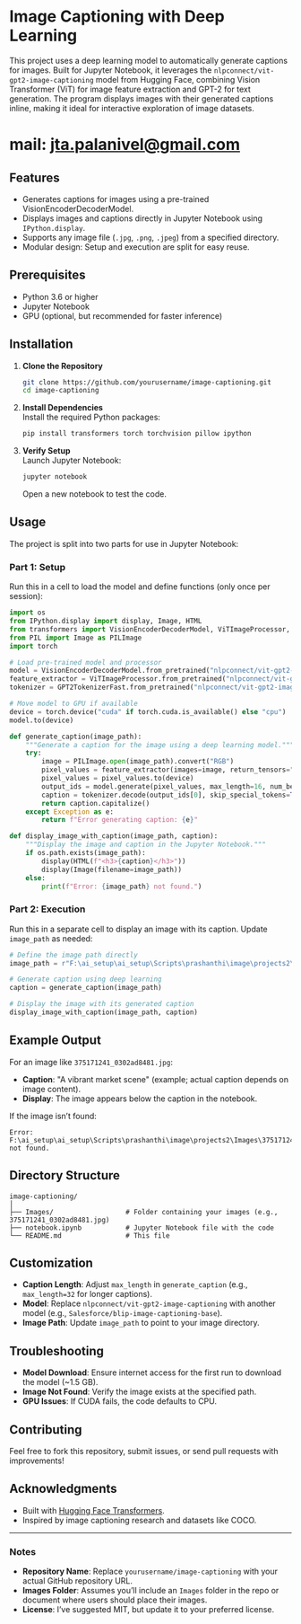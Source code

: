 


# Image Captioning with Deep Learning

This project uses a deep learning model to automatically generate captions for images. Built for Jupyter Notebook, it leverages the `nlpconnect/vit-gpt2-image-captioning` model from Hugging Face, combining Vision Transformer (ViT) for image feature extraction and GPT-2 for text generation. The program displays images with their generated captions inline, making it ideal for interactive exploration of image datasets.

# mail: jta.palanivel@gmail.com

## Features
- Generates captions for images using a pre-trained VisionEncoderDecoderModel.
- Displays images and captions directly in Jupyter Notebook using `IPython.display`.
- Supports any image file (`.jpg`, `.png`, `.jpeg`) from a specified directory.
- Modular design: Setup and execution are split for easy reuse.

## Prerequisites
- Python 3.6 or higher
- Jupyter Notebook
- GPU (optional, but recommended for faster inference)

## Installation

1. **Clone the Repository**  
   ```bash
   git clone https://github.com/yourusername/image-captioning.git
   cd image-captioning
   ```

2. **Install Dependencies**  
   Install the required Python packages:
   ```bash
   pip install transformers torch torchvision pillow ipython
   ```

3. **Verify Setup**  
   Launch Jupyter Notebook:
   ```bash
   jupyter notebook
   ```
   Open a new notebook to test the code.

## Usage

The project is split into two parts for use in Jupyter Notebook:

### Part 1: Setup
Run this in a cell to load the model and define functions (only once per session):
```python
import os
from IPython.display import display, Image, HTML
from transformers import VisionEncoderDecoderModel, ViTImageProcessor, GPT2TokenizerFast
from PIL import Image as PILImage
import torch

# Load pre-trained model and processor
model = VisionEncoderDecoderModel.from_pretrained("nlpconnect/vit-gpt2-image-captioning")
feature_extractor = ViTImageProcessor.from_pretrained("nlpconnect/vit-gpt2-image-captioning")
tokenizer = GPT2TokenizerFast.from_pretrained("nlpconnect/vit-gpt2-image-captioning")

# Move model to GPU if available
device = torch.device("cuda" if torch.cuda.is_available() else "cpu")
model.to(device)

def generate_caption(image_path):
    """Generate a caption for the image using a deep learning model."""
    try:
        image = PILImage.open(image_path).convert("RGB")
        pixel_values = feature_extractor(images=image, return_tensors="pt").pixel_values
        pixel_values = pixel_values.to(device)
        output_ids = model.generate(pixel_values, max_length=16, num_beams=4, early_stopping=True)
        caption = tokenizer.decode(output_ids[0], skip_special_tokens=True)
        return caption.capitalize()
    except Exception as e:
        return f"Error generating caption: {e}"

def display_image_with_caption(image_path, caption):
    """Display the image and caption in the Jupyter Notebook."""
    if os.path.exists(image_path):
        display(HTML(f"<h3>{caption}</h3>"))
        display(Image(filename=image_path))
    else:
        print(f"Error: {image_path} not found.")
```

### Part 2: Execution
Run this in a separate cell to display an image with its caption. Update `image_path` as needed:
```python
# Define the image path directly
image_path = r"F:\ai_setup\ai_setup\Scripts\prashanthi\image\projects2\Images\375171241_0302ad8481.jpg"

# Generate caption using deep learning
caption = generate_caption(image_path)

# Display the image with its generated caption
display_image_with_caption(image_path, caption)
```

## Example Output
For an image like `375171241_0302ad8481.jpg`:
- **Caption**: "A vibrant market scene" (example; actual caption depends on image content).
- **Display**: The image appears below the caption in the notebook.

If the image isn’t found:
```
Error: F:\ai_setup\ai_setup\Scripts\prashanthi\image\projects2\Images\375171241_0302ad8481.jpg not found.
```

## Directory Structure
```
image-captioning/
│
├── Images/                  # Folder containing your images (e.g., 375171241_0302ad8481.jpg)
├── notebook.ipynb           # Jupyter Notebook file with the code
└── README.md                # This file
```

## Customization
- **Caption Length**: Adjust `max_length` in `generate_caption` (e.g., `max_length=32` for longer captions).
- **Model**: Replace `nlpconnect/vit-gpt2-image-captioning` with another model (e.g., `Salesforce/blip-image-captioning-base`).
- **Image Path**: Update `image_path` to point to your image directory.

## Troubleshooting
- **Model Download**: Ensure internet access for the first run to download the model (~1.5 GB).
- **Image Not Found**: Verify the image exists at the specified path.
- **GPU Issues**: If CUDA fails, the code defaults to CPU.

## Contributing
Feel free to fork this repository, submit issues, or send pull requests with improvements!



## Acknowledgments
- Built with [Hugging Face Transformers](https://huggingface.co/transformers).
- Inspired by image captioning research and datasets like COCO.

---

### Notes
- **Repository Name**: Replace `yourusername/image-captioning` with your actual GitHub repository URL.
- **Images Folder**: Assumes you’ll include an `Images` folder in the repo or document where users should place their images.
- **License**: I’ve suggested MIT, but update it to your preferred license.
